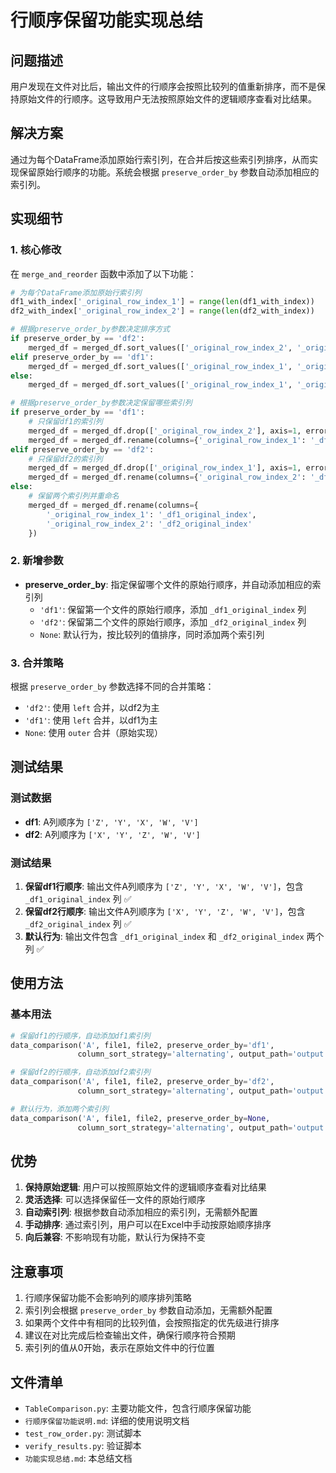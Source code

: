 # 行顺序保留功能实现总结

## 问题描述

用户发现在文件对比后，输出文件的行顺序会按照比较列的值重新排序，而不是保持原始文件的行顺序。这导致用户无法按照原始文件的逻辑顺序查看对比结果。

## 解决方案

通过为每个DataFrame添加原始行索引列，在合并后按这些索引列排序，从而实现保留原始行顺序的功能。系统会根据 `preserve_order_by` 参数自动添加相应的索引列。

## 实现细节

### 1. 核心修改

在 `merge_and_reorder` 函数中添加了以下功能：

```python
# 为每个DataFrame添加原始行索引列
df1_with_index['_original_row_index_1'] = range(len(df1_with_index))
df2_with_index['_original_row_index_2'] = range(len(df2_with_index))

# 根据preserve_order_by参数决定排序方式
if preserve_order_by == 'df2':
    merged_df = merged_df.sort_values(['_original_row_index_2', '_original_row_index_1']).reset_index(drop=True)
elif preserve_order_by == 'df1':
    merged_df = merged_df.sort_values(['_original_row_index_1', '_original_row_index_2']).reset_index(drop=True)
else:
    merged_df = merged_df.sort_values(['_original_row_index_1', '_original_row_index_2']).reset_index(drop=True)

# 根据preserve_order_by参数决定保留哪些索引列
if preserve_order_by == 'df1':
    # 只保留df1的索引列
    merged_df = merged_df.drop(['_original_row_index_2'], axis=1, errors='ignore')
    merged_df = merged_df.rename(columns={'_original_row_index_1': '_df1_original_index'})
elif preserve_order_by == 'df2':
    # 只保留df2的索引列
    merged_df = merged_df.drop(['_original_row_index_1'], axis=1, errors='ignore')
    merged_df = merged_df.rename(columns={'_original_row_index_2': '_df2_original_index'})
else:
    # 保留两个索引列并重命名
    merged_df = merged_df.rename(columns={
        '_original_row_index_1': '_df1_original_index',
        '_original_row_index_2': '_df2_original_index'
    })
```

### 2. 新增参数

- **preserve_order_by**: 指定保留哪个文件的原始行顺序，并自动添加相应的索引列
  - `'df1'`: 保留第一个文件的原始行顺序，添加 `_df1_original_index` 列
  - `'df2'`: 保留第二个文件的原始行顺序，添加 `_df2_original_index` 列
  - `None`: 默认行为，按比较列的值排序，同时添加两个索引列

### 3. 合并策略

根据 `preserve_order_by` 参数选择不同的合并策略：

- `'df2'`: 使用 `left` 合并，以df2为主
- `'df1'`: 使用 `left` 合并，以df1为主
- `None`: 使用 `outer` 合并（原始实现）

## 测试结果

### 测试数据
- **df1**: A列顺序为 `['Z', 'Y', 'X', 'W', 'V']`
- **df2**: A列顺序为 `['X', 'Y', 'Z', 'W', 'V']`

### 测试结果
1. **保留df1行顺序**: 输出文件A列顺序为 `['Z', 'Y', 'X', 'W', 'V']`，包含 `_df1_original_index` 列 ✅
2. **保留df2行顺序**: 输出文件A列顺序为 `['X', 'Y', 'Z', 'W', 'V']`，包含 `_df2_original_index` 列 ✅
3. **默认行为**: 输出文件包含 `_df1_original_index` 和 `_df2_original_index` 两个列 ✅

## 使用方法

### 基本用法
```python
# 保留df1的行顺序，自动添加df1索引列
data_comparison('A', file1, file2, preserve_order_by='df1', 
               column_sort_strategy='alternating', output_path='output.xlsx')

# 保留df2的行顺序，自动添加df2索引列
data_comparison('A', file1, file2, preserve_order_by='df2', 
               column_sort_strategy='alternating', output_path='output.xlsx')

# 默认行为，添加两个索引列
data_comparison('A', file1, file2, preserve_order_by=None, 
               column_sort_strategy='alternating', output_path='output.xlsx')
```

## 优势

1. **保持原始逻辑**: 用户可以按照原始文件的逻辑顺序查看对比结果
2. **灵活选择**: 可以选择保留任一文件的原始行顺序
3. **自动索引列**: 根据参数自动添加相应的索引列，无需额外配置
4. **手动排序**: 通过索引列，用户可以在Excel中手动按原始顺序排序
5. **向后兼容**: 不影响现有功能，默认行为保持不变

## 注意事项

1. 行顺序保留功能不会影响列的顺序排列策略
2. 索引列会根据 `preserve_order_by` 参数自动添加，无需额外配置
3. 如果两个文件中有相同的比较列值，会按照指定的优先级进行排序
4. 建议在对比完成后检查输出文件，确保行顺序符合预期
5. 索引列的值从0开始，表示在原始文件中的行位置

## 文件清单

- `TableComparison.py`: 主要功能文件，包含行顺序保留功能
- `行顺序保留功能说明.md`: 详细的使用说明文档
- `test_row_order.py`: 测试脚本
- `verify_results.py`: 验证脚本
- `功能实现总结.md`: 本总结文档
